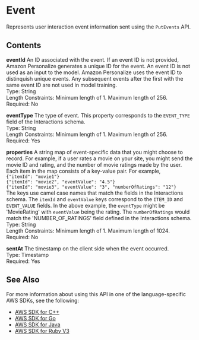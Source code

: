 # Event<a name="API_UBS_Event"></a>

Represents user interaction event information sent using the `PutEvents` API\.

## Contents<a name="API_UBS_Event_Contents"></a>

 **eventId**   <a name="personalize-Type-UBS_Event-eventId"></a>
An ID associated with the event\. If an event ID is not provided, Amazon Personalize generates a unique ID for the event\. An event ID is not used as an input to the model\. Amazon Personalize uses the event ID to distinquish unique events\. Any subsequent events after the first with the same event ID are not used in model training\.  
Type: String  
Length Constraints: Minimum length of 1\. Maximum length of 256\.  
Required: No

 **eventType**   <a name="personalize-Type-UBS_Event-eventType"></a>
The type of event\. This property corresponds to the `EVENT_TYPE` field of the Interactions schema\.  
Type: String  
Length Constraints: Minimum length of 1\. Maximum length of 256\.  
Required: Yes

 **properties**   <a name="personalize-Type-UBS_Event-properties"></a>
A string map of event\-specific data that you might choose to record\. For example, if a user rates a movie on your site, you might send the movie ID and rating, and the number of movie ratings made by the user\.  
Each item in the map consists of a key\-value pair\. For example,  
 `{"itemId": "movie1"}`   
 `{"itemId": "movie2", "eventValue": "4.5"}`   
 `{"itemId": "movie3", "eventValue": "3", "numberOfRatings": "12"}`   
The keys use camel case names that match the fields in the Interactions schema\. The `itemId` and `eventValue` keys correspond to the `ITEM_ID` and `EVENT_VALUE` fields\. In the above example, the `eventType` might be 'MovieRating' with `eventValue` being the rating\. The `numberOfRatings` would match the 'NUMBER\_OF\_RATINGS' field defined in the Interactions schema\.  
Type: String  
Length Constraints: Minimum length of 1\. Maximum length of 1024\.  
Required: No

 **sentAt**   <a name="personalize-Type-UBS_Event-sentAt"></a>
The timestamp on the client side when the event occurred\.  
Type: Timestamp  
Required: Yes

## See Also<a name="API_UBS_Event_SeeAlso"></a>

For more information about using this API in one of the language\-specific AWS SDKs, see the following:
+  [AWS SDK for C\+\+](https://docs.aws.amazon.com/goto/SdkForCpp/personalize-events-2018-03-22/Event) 
+  [AWS SDK for Go](https://docs.aws.amazon.com/goto/SdkForGoV1/personalize-events-2018-03-22/Event) 
+  [AWS SDK for Java](https://docs.aws.amazon.com/goto/SdkForJava/personalize-events-2018-03-22/Event) 
+  [AWS SDK for Ruby V3](https://docs.aws.amazon.com/goto/SdkForRubyV3/personalize-events-2018-03-22/Event) 